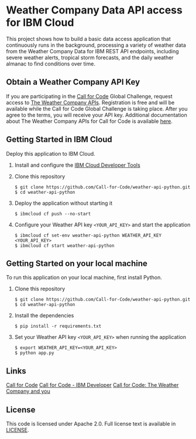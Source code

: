 # Weather Company Data API access for IBM Cloud

This project shows how to build a basic data access application that continuously runs in the background, processing a variety of weather data from the Weather Company Data for IBM REST API endpoints, including severe weather alerts, tropical storm forecasts, and the daily weather almanac to find conditions over time.

## Obtain a Weather Company API Key

If you are participating in the [Call for Code](https://developer.ibm.com/callforcode/) Global Challenge, request access to [The Weather Company APIs](https://developer.ibm.com/callforcode/tools/weather/).  Registration is free and will be available while the Call for Code Global Challenge is taking place. After you agree to the terms, you will receive your API key.  Additional documentation about The Weather Company APIs for Call for Code is available [here](https://developer.ibm.com/blogs/call-for-code-the-weather-company-and-you/).

## Getting Started in IBM Cloud

Deploy this application to IBM Cloud.

1. Install and configure the [IBM Cloud Developer Tools](https://cloud.ibm.com/docs/cli)

2. Clone this repository

   ```
   $ git clone https://github.com/Call-for-Code/weather-api-python.git
   $ cd weather-api-python
   ```

3. Deploy the application without starting it

   ```
   $ ibmcloud cf push --no-start
   ```

4. Configure your Weather API key `<YOUR_API_KEY>` and start the application

   ```
   $ ibmcloud cf set-env weather-api-python WEATHER_API_KEY <YOUR_API_KEY>
   $ ibmcloud cf start weather-api-python
   ```

## Getting Started on your local machine

To run this application on your local machine, first install Python.

1. Clone this repository

   ```
   $ git clone https://github.com/Call-for-Code/weather-api-python.git
   $ cd weather-api-python
   ```

2. Install the dependencies

   ```
   $ pip install -r requirements.txt
   ```

3. Set your Weather API key `<YOUR_API_KEY>` when running the application
   ```
   $ export WEATHER_API_KEY=<YOUR_API_KEY>
   $ python app.py
   ```

## Links

[Call for Code](https://callforcode.org/)
[Call for Code - IBM Developer](https://developer.ibm.com/callforcode/)
[Call for Code: The Weather Company and you](https://developer.ibm.com/callforcode/blogs/call-for-code-the-weather-company-and-you/)

## License

This code is licensed under Apache 2.0. Full license text is available in [LICENSE](https://github.com/Call-for-Code/weather-api-python/tree/master/LICENSE).
